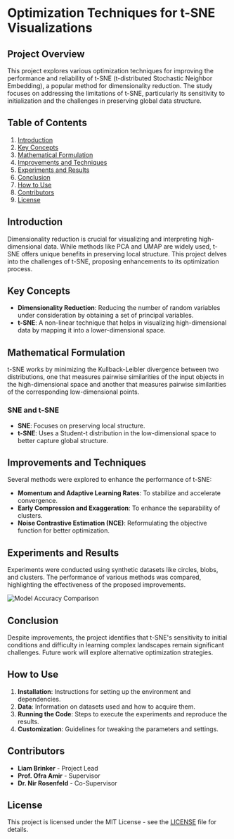 # Optimization Techniques for t-SNE Visualizations

## Project Overview

This project explores various optimization techniques for improving the performance and reliability of t-SNE (t-distributed Stochastic Neighbor Embedding), a popular method for dimensionality reduction. The study focuses on addressing the limitations of t-SNE, particularly its sensitivity to initialization and the challenges in preserving global data structure.

## Table of Contents

1. [Introduction](#introduction)
2. [Key Concepts](#key-concepts)
3. [Mathematical Formulation](#mathematical-formulation)
4. [Improvements and Techniques](#improvements-and-techniques)
5. [Experiments and Results](#experiments-and-results)
6. [Conclusion](#conclusion)
7. [How to Use](#how-to-use)
8. [Contributors](#contributors)
9. [License](#license)

## Introduction

Dimensionality reduction is crucial for visualizing and interpreting high-dimensional data. While methods like PCA and UMAP are widely used, t-SNE offers unique benefits in preserving local structure. This project delves into the challenges of t-SNE, proposing enhancements to its optimization process.

## Key Concepts

- **Dimensionality Reduction**: Reducing the number of random variables under consideration by obtaining a set of principal variables.
- **t-SNE**: A non-linear technique that helps in visualizing high-dimensional data by mapping it into a lower-dimensional space.

## Mathematical Formulation

t-SNE works by minimizing the Kullback-Leibler divergence between two distributions, one that measures pairwise similarities of the input objects in the high-dimensional space and another that measures pairwise similarities of the corresponding low-dimensional points.

### SNE and t-SNE

- **SNE**: Focuses on preserving local structure.
- **t-SNE**: Uses a Student-t distribution in the low-dimensional space to better capture global structure.

## Improvements and Techniques

Several methods were explored to enhance the performance of t-SNE:

- **Momentum and Adaptive Learning Rates**: To stabilize and accelerate convergence.
- **Early Compression and Exaggeration**: To enhance the separability of clusters.
- **Noise Contrastive Estimation (NCE)**: Reformulating the objective function for better optimization.

## Experiments and Results

Experiments were conducted using synthetic datasets like circles, blobs, and clusters. The performance of various methods was compared, highlighting the effectiveness of the proposed improvements.

![Model Accuracy Comparison](images/Model_Accuracy_Comparison.png)

## Conclusion

Despite improvements, the project identifies that t-SNE's sensitivity to initial conditions and difficulty in learning complex landscapes remain significant challenges. Future work will explore alternative optimization strategies.

## How to Use

1. **Installation**: Instructions for setting up the environment and dependencies.
2. **Data**: Information on datasets used and how to acquire them.
3. **Running the Code**: Steps to execute the experiments and reproduce the results.
4. **Customization**: Guidelines for tweaking the parameters and settings.

## Contributors

- **Liam Brinker** - Project Lead
- **Prof. Ofra Amir** - Supervisor
- **Dr. Nir Rosenfeld** - Co-Supervisor

## License

This project is licensed under the MIT License - see the [LICENSE](LICENSE) file for details.
